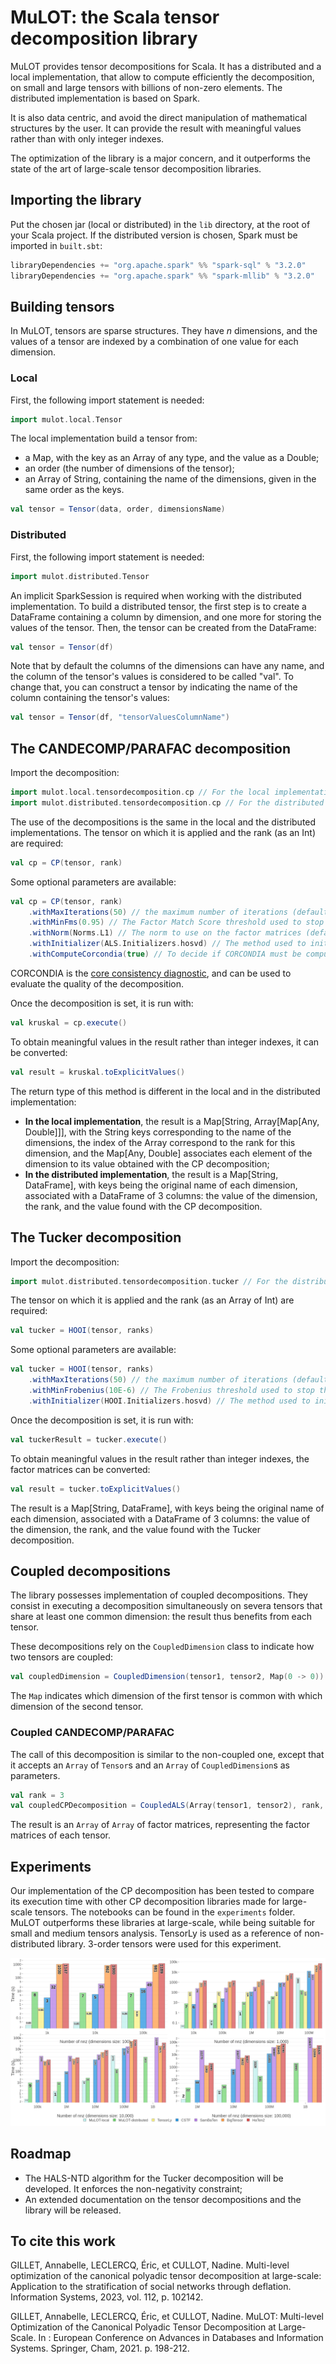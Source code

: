 # MuLOT: the Scala tensor decomposition library
MuLOT provides tensor decompositions for Scala. It has a distributed and a local implementation, that allow to compute efficiently the decomposition, on small and large tensors with billions of non-zero elements. The distributed implementation is based on Spark.

It is also data centric, and avoid the direct manipulation of mathematical structures by the user. It can provide the result with meaningful values rather than with only integer indexes.

The optimization of the library is a major concern, and it outperforms the state of the art of large-scale tensor decomposition libraries.

## Importing the library
Put the chosen jar (local or distributed) in the `lib` directory, at the root of your Scala project. If the distributed version is chosen, Spark must be imported in `built.sbt`:

```scala
libraryDependencies += "org.apache.spark" %% "spark-sql" % "3.2.0"
libraryDependencies += "org.apache.spark" %% "spark-mllib" % "3.2.0"
```

## Building tensors
In MuLOT, tensors are sparse structures. They have _n_ dimensions, and the values of a tensor are indexed by a combination of one value for each dimension.

### Local
First, the following import statement is needed:
 ```scala
 import mulot.local.Tensor
 ```
The local implementation build a tensor from:
 - a Map, with the key as an Array of any type, and the value as a Double;
 - an order (the number of dimensions of the tensor);
 - an Array of String, containing the name of the dimensions, given in the same order as the keys.
```scala
val tensor = Tensor(data, order, dimensionsName)
```

### Distributed
First, the following import statement is needed:
```scala
import mulot.distributed.Tensor
```
An implicit SparkSession is required when working with the distributed implementation.
To build a distributed tensor, the first step is to create a DataFrame containing a column by dimension, and one more for storing the values of the tensor. Then, the tensor can be created from the DataFrame:
```scala
val tensor = Tensor(df)
```
Note that by default the columns of the dimensions can have any name, and the column of the tensor's values is considered to be called "val". To change that, you can construct a tensor by indicating the name of the column containing the tensor's values:
```scala
val tensor = Tensor(df, "tensorValuesColumnName")
```

## The CANDECOMP/PARAFAC decomposition
Import the decomposition:
```scala
import mulot.local.tensordecomposition.cp // For the local implementation
import mulot.distributed.tensordecomposition.cp // For the distributed implementation
```

The use of the decompositions is the same in the local and the distributed implementations. The tensor on which it is applied and the rank (as an Int) are required:
```scala
val cp = CP(tensor, rank)
```
Some optional parameters are available:
```scala
val cp = CP(tensor, rank)
    .withMaxIterations(50) // the maximum number of iterations (default 25)
    .withMinFms(0.95) // The Factor Match Score threshold used to stop the iterations (default 0.99)
    .withNorm(Norms.L1) // The norm to use on the factor matrices (default L2)
    .withInitializer(ALS.Initializers.hosvd) // The method used to initialize the factor matrices (default gaussian)
    .withComputeCorcondia(true) // To decide if CORCONDIA must be computed on the result (default false)
```
CORCONDIA is the [core consistency diagnostic](https://analyticalsciencejournals.onlinelibrary.wiley.com/doi/pdf/10.1002/cem.801), and can be used to evaluate the quality of the decomposition.

Once the decomposition is set, it is run with:
```scala
val kruskal = cp.execute()
```
To obtain meaningful values in the result rather than integer indexes, it can be converted:
```scala
val result = kruskal.toExplicitValues()
```
The return type of this method is different in the local and in the distributed implementation:
- **In the local implementation**, the result is a Map[String, Array[Map[Any, Double]]], with the String keys corresponding to the name of the dimensions, the index of the Array correspond to the rank for this dimension, and the Map[Any, Double] associates each element of the dimension to its value obtained with the CP decomposition;
- **In the distributed implementation**, the result is a Map[String, DataFrame], with keys being the original name of each dimension, associated with a DataFrame of 3 columns: the value of the dimension, the rank, and the value found with the CP decomposition.

## The Tucker decomposition
Import the decomposition:
```scala
import mulot.distributed.tensordecomposition.tucker // For the distributed implementation
```

The tensor on which it is applied and the rank (as an Array of Int) are required:
```scala
val tucker = HOOI(tensor, ranks)
```
Some optional parameters are available:
```scala
val tucker = HOOI(tensor, ranks)
    .withMaxIterations(50) // the maximum number of iterations (default 25)
    .withMinFrobenius(10E-6) // The Frobenius threshold used to stop the iterations (default 10E-5)
    .withInitializer(HOOI.Initializers.hosvd) // The method used to initialize the factor matrices (default hosvd)
```

Once the decomposition is set, it is run with:
```scala
val tuckerResult = tucker.execute()
```
To obtain meaningful values in the result rather than integer indexes, the factor matrices can be converted:
```scala
val result = tucker.toExplicitValues()
```
The result is a Map[String, DataFrame], with keys being the original name of each dimension, associated with a DataFrame of 3 columns: the value of the dimension, the rank, and the value found with the Tucker decomposition.

## Coupled decompositions
The library possesses implementation of coupled decompositions. They consist in executing a decomposition simultaneously on severa tensors that share at least one common dimension: the result thus benefits from each tensor.

These decompositions rely on the `CoupledDimension` class to indicate how two tensors are coupled:
```scala
val coupledDimension = CoupledDimension(tensor1, tensor2, Map(0 -> 0))
```
The `Map` indicates which dimension of the first tensor is common with which dimension of the second tensor.

### Coupled CANDECOMP/PARAFAC
The call of this decomposition is similar to the non-coupled one, except that it accepts an `Array` of `Tensor`s and an `Array` of `CoupledDimension`s as parameters.
```scala
val rank = 3
val coupledCPDecomposition = CoupledALS(Array(tensor1, tensor2), rank, Array(CoupledDimension(tensor1, tensor2, Map(0 -> 0))))
```
The result is an `Array` of `Array` of factor matrices, representing the factor matrices of each tensor.  

## Experiments
Our implementation of the CP decomposition has been tested to compare its execution time with other CP decomposition libraries made for large-scale tensors. The notebooks can be found in the `experiments` folder. MuLOT outperforms these libraries at large-scale, while being suitable for small and medium tensors analysis. TensorLy is used as a reference of non-distributed library. 3-order tensors were used for this experiment.

![Benchmark results](experiments/CPALS_benchmark_dim3.png?raw=true "Benchmark results")

## Roadmap
- The HALS-NTD algorithm for the Tucker decomposition will be developed. It enforces the non-negativity constraint;
- An extended documentation on the tensor decompositions and the library will be released.

## To cite this work
GILLET, Annabelle, LECLERCQ, Éric, et CULLOT, Nadine. Multi-level optimization of the canonical polyadic tensor decomposition at large-scale: Application to the stratification of social networks through deflation. Information Systems, 2023, vol. 112, p. 102142.

GILLET, Annabelle, LECLERCQ, Éric, et CULLOT, Nadine. MuLOT: Multi-level Optimization of the Canonical Polyadic Tensor Decomposition at Large-Scale. In : European Conference on Advances in Databases and Information Systems. Springer, Cham, 2021. p. 198-212.
